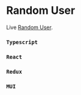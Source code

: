 # Random User

Live  [Random User](https://userslistinfo.netlify.app/).



### `Typescript`
### `React`
### `Redux`
### `MUI`


